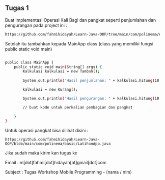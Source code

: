 

## Tugas 1 

Buat implementasi Operasi Kali Bagi dan pangkat seperti penjumlahan dan pengurangan pada project ini : 

```bash 
https://github.com/fahmihidayah/Learn-Java-OOP/tree/main/com/polinema/oop/polymorphism/kalkulator

```

Setelah itu tambahkan kepada MainApp class (class yang memiliki fungsi public static void main)

```bash 

public class MainApp {
    public static void main(String[] args) {
        Kalkulasi kalkulasi = new Tambah();
        
        System.out.println("Hasil penjumlahan: " + kalkulasi.hitung(10, 5));

        kalkulasi = new Kurang();

        System.out.println("Hasil pengurangan: " + kalkulasi.hitung(10, 5));

        // buat kode untuk perkalian pembagian dan pangkat
        
    }
}
```
Untuk operasi pangkat bisa dilihat disini : 

```
https://github.com/fahmihidayah/Learn-Java-OOP/blob/main/com/polinema/basic/LatihanApp.java
```
Jika sudah maka kirim kan tugas ke

Email : m[dot]fahmi[dot]hidayah[at]gmail[dot]com 

Subject : Tugas Workshop Mobile Programming - (nama / nim)


